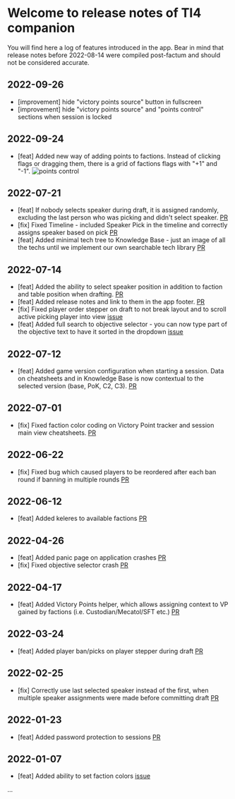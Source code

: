 # Welcome to release notes of TI4 companion

You will find here a log of features introduced in the app.
Bear in mind that release notes before 2022-08-14 were compiled post-factum and should not be considered accurate.

## 2022-09-26
- [improvement] hide "victory points source" button in fullscreen
- [improvement] hide "victory points source" and "points control" sections when session is locked

## 2022-09-24
- [feat] Added new way of adding points to factions. Instead of clicking flags or dragging them, there is a grid of factions flags with "+1" and "-1". ![points control](https://user-images.githubusercontent.com/9142942/192339505-a9dc4c86-742e-454c-aba0-dead3e12b052.png)

## 2022-07-21
- [feat] If nobody selects speaker during draft, it is assigned randomly, excluding the last person who was picking and didn't select speaker. [PR](https://github.com/paxmagnifica/ti4-companion/pull/261)
- [fix] Fixed Timeline - included Speaker Pick in the timeline and correctly assigns speaker based on pick [PR](https://github.com/paxmagnifica/ti4-companion/pull/263)
- [feat] Added minimal tech tree to Knowledge Base - just an image of all the techs until we implement our own searchable tech library [PR](https://github.com/paxmagnifica/ti4-companion/pull/264)

## 2022-07-14
- [feat] Added the ability to select speaker position in addition to faction and table position when drafting. [PR](https://github.com/paxmagnifica/ti4-companion/pull/255)
- [feat] Added release notes and link to them in the app footer. [PR](https://github.com/paxmagnifica/ti4-companion/pull/256)
- [fix] Fixed player order stepper on draft to not break layout and to scroll active picking player into view [issue](https://github.com/paxmagnifica/ti4-companion/issues/257)
- [feat] Added full search to objective selector - you can now type part of the objective text to have it sorted in the dropdown [issue](https://github.com/paxmagnifica/ti4-companion/issues/124)

## 2022-07-12
- [feat] Added game version configuration when starting a session. Data on cheatsheets and in Knowledge Base is now contextual to the selected version (base, PoK, C2, C3). [PR](https://github.com/paxmagnifica/ti4-companion/pull/252)

## 2022-07-01
- [fix] Fixed faction color coding on Victory Point tracker and session main view cheatsheets. [PR](https://github.com/paxmagnifica/ti4-companion/pull/250)

## 2022-06-22
- [fix] Fixed bug which caused players to be reordered after each ban round if banning in multiple rounds [PR](https://github.com/paxmagnifica/ti4-companion/pull/246)

## 2022-06-12
- [feat] Added keleres to available factions [PR](https://github.com/paxmagnifica/ti4-companion/pull/244)

## 2022-04-26
- [feat] Added panic page on application crashes [PR](https://github.com/paxmagnifica/ti4-companion/pull/242)
- [fix] Fixed objective selector crash [PR](https://github.com/paxmagnifica/ti4-companion/pull/241)

## 2022-04-17
- [feat] Added Victory Points helper, which allows assigning context to VP gained by factions (i.e. Custodian/Mecatol/SFT etc.) [PR](https://github.com/paxmagnifica/ti4-companion/pull/236)

## 2022-03-24
- [feat] Added player ban/picks on player stepper during draft [PR](https://github.com/paxmagnifica/ti4-companion/pull/214)

## 2022-02-25
- [fix] Correctly use last selected speaker instead of the first, when multiple speaker assignments were made before committing draft [PR](https://github.com/paxmagnifica/ti4-companion/pull/208)

## 2022-01-23
- [feat] Added password protection to sessions [PR](https://github.com/paxmagnifica/ti4-companion/pull/186)

## 2022-01-07
- [feat] Added ability to set faction colors [issue](https://github.com/paxmagnifica/ti4-companion/issues/121)

...
